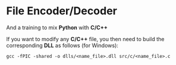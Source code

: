 # File Encoder/Decoder
And a training to mix **Python** with **C/C++**

If you want to modify any **C/C++** file, you then need to build the corresponding **DLL** as follows (for Windows):

``gcc -fPIC -shared -o dlls/<name_file>.dll src/c/<name_file>.c``